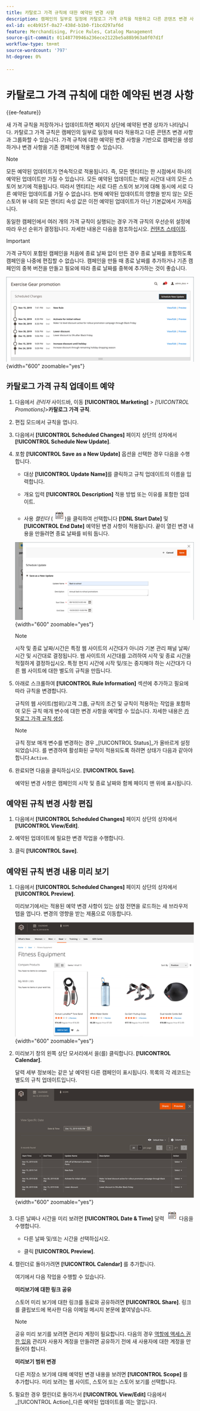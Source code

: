 ```yaml
---
title: 카탈로그 가격 규칙에 대한 예약된 변경 사항
description: 캠페인의 일부로 일정에 카탈로그 가격 규칙을 적용하고 다른 콘텐츠 변경 사항과 그룹화하는 방법을 알아봅니다.
exl-id: ec4b915f-0a27-438d-b1b0-f1bcd297af6d
feature: Merchandising, Price Rules, Catalog Management
source-git-commit: 01148770946a236ece2122be5a88b963a0f07d1f
workflow-type: tm+mt
source-wordcount: '797'
ht-degree: 0%

---
```


# 카탈로그 가격 규칙에 대한 예약된 변경 사항

{{ee-feature}}

새 가격 규칙을 저장하거나 업데이트하면 페이지 상단에 예약된 변경 상자가 나타납니다. 카탈로그 가격 규칙은 캠페인의 일부로 일정에 따라 적용하고 다른 콘텐츠 변경 사항과 그룹화할 수 있습니다. 가격 규칙에 대한 예약된 변경 사항을 기반으로 캠페인을 생성하거나 변경 사항을 기존 캠페인에 적용할 수 있습니다.

>[!NOTE]
>
>모든 예약된 업데이트가 연속적으로 적용됩니다. 즉, 모든 엔티티는 한 시점에서 하나의 예약된 업데이트만 가질 수 있습니다. 모든 예약된 업데이트는 해당 시간대 내의 모든 스토어 보기에 적용됩니다. 따라서 엔티티는 서로 다른 스토어 보기에 대해 동시에 서로 다른 예약된 업데이트를 가질 수 없습니다. 현재 예약된 업데이트의 영향을 받지 않는 모든 스토어 뷰 내의 모든 엔티티 속성 값은 이전 예약된 업데이트가 아닌 기본값에서 가져옵니다.

동일한 캠페인에서 여러 개의 가격 규칙이 실행되는 경우 가격 규칙의 우선순위 설정에 따라 우선 순위가 결정됩니다. 자세한 내용은 다음을 참조하십시오. [컨텐츠 스테이징](../content-design/content-staging.md).

>[!IMPORTANT]
>
>가격 규칙이 포함된 캠페인을 처음에 종료 날짜 없이 만든 경우 종료 날짜를 포함하도록 캠페인을 나중에 편집할 수 없습니다. 캠페인을 만들 때 종료 날짜를 추가하거나 기존 캠페인의 중복 버전을 만들고 필요에 따라 종료 날짜를 중복에 추가하는 것이 좋습니다.

![카탈로그 가격 규칙 - 예약된 변경 사항](./assets/price-rule-catalog-scheduled.png){width="600" zoomable="yes"}

## 카탈로그 가격 규칙 업데이트 예약

1. 다음에서 _관리자_ 사이드바, 이동 **[!UICONTROL Marketing]** > _[!UICONTROL Promotions]_>**카탈로그 가격 규칙**.

1. 편집 모드에서 규칙을 엽니다.

1. 다음에서 **[!UICONTROL Scheduled Changes]** 페이지 상단의 상자에서 **[!UICONTROL Schedule New Update]**.

1. 포함 **[!UICONTROL Save as a New Update]** 옵션을 선택한 경우 다음을 수행합니다.

   - 대상 **[!UICONTROL Update Name]**&#x200B;를 클릭하고 규칙 업데이트의 이름을 입력합니다.

   - 개요 입력 **[!UICONTROL Description]** 적용 방법 또는 이유를 포함한 업데이트.

   - 사용 _캘린더_ (![달력 아이콘](../assets/icon-calendar.png))을 클릭하여 선택합니다 **[!DNL Start Date]** 및 **[!UICONTROL End Date]** 예약된 변경 사항이 적용됩니다. 끝이 열린 변경 내용을 만들려면 종료 날짜를 비워 둡니다.

   ![카탈로그 가격 규칙 - 새로운 예약된 변경 사항](./assets/price-rule-catalog-schedule-update.png){width="600" zoomable="yes"}

   >[!NOTE]
   >
   >시작 및 종료 날짜/시간은 특정 웹 사이트의 시간대가 아니라 기본 관리 패널 날짜/시간 및 시간대로 결정됩니다. 웹 사이트의 시간대를 고려하여 시작 및 종료 시간을 적절하게 결정하십시오. 특정 현지 시간에 시작 및/또는 중지해야 하는 시간대가 다른 웹 사이트에 대한 별도의 규칙을 만듭니다.

1. 아래로 스크롤하여 **[!UICONTROL Rule Information]** 섹션에 추가하고 필요에 따라 규칙을 변경합니다.

   규칙의 웹 사이트(범위)/고객 그룹, 규칙의 조건 및 규칙이 적용하는 작업을 포함하여 모든 규칙 매개 변수에 대한 변경 사항을 예약할 수 있습니다. 자세한 내용은 [카탈로그 가격 규칙 생성](price-rules-catalog-create.md).

   >[!NOTE]
   >
   >규칙 정보 매개 변수를 변경하는 경우 _[!UICONTROL Status]_가 올바르게 설정되었습니다. 를 변경하여 활성화된 규칙이 적용되도록 하려면 상태가 다음과 같아야 합니다.`Active`.

1. 완료되면 다음을 클릭하십시오. **[!UICONTROL Save]**.

   예약된 변경 사항은 캠페인의 시작 및 종료 날짜와 함께 페이지 맨 위에 표시됩니다.

## 예약된 규칙 변경 사항 편집

1. 다음에서 **[!UICONTROL Scheduled Changes]** 페이지 상단의 상자에서 **[!UICONTROL View/Edit]**.

1. 예약된 업데이트에 필요한 변경 작업을 수행합니다.

1. 클릭 **[!UICONTROL Save]**.

## 예약된 규칙 변경 내용 미리 보기

1. 다음에서 **[!UICONTROL Scheduled Changes]** 페이지 상단의 상자에서 **[!UICONTROL Preview]**.

   미리보기에서는 적용된 예약 변경 사항이 있는 상점 전면을 로드하는 새 브라우저 탭을 엽니다. 변경의 영향을 받는 제품으로 이동합니다.

   ![예약된 변경 내용 미리 보기](./assets/price-rule-catalog-scheduled-update-preview.png){width="600" zoomable="yes"}

1. 미리보기 창의 왼쪽 상단 모서리에서 을(를) 클릭합니다. **[!UICONTROL Calendar]**.

   달력 세부 정보에는 같은 날 예약된 다른 캠페인이 표시됩니다. 목록의 각 레코드는 별도의 규칙 업데이트입니다.

   ![특정 날짜에 대해 예약된 업데이트 목록](./assets/price-rule-catalog-scheduled-preview-calendar.png){width="600" zoomable="yes"}

1. 다른 날짜나 시간을 미리 보려면 **[!UICONTROL Date & Time]** 달력 ![달력 아이콘](../assets/icon-calendar.png) 다음을 수행합니다.

   - 다른 날짜 및/또는 시간을 선택하십시오.

   - 클릭 **[!UICONTROL Preview]**.

1. 캘린더로 돌아가려면 **[!UICONTROL Calendar]** 를 추가합니다.

   여기에서 다음 작업을 수행할 수 있습니다.

   **미리보기에 대한 링크 공유**

   스토어 미리 보기에 대한 링크를 동료와 공유하려면 **[!UICONTROL Share]**. 링크를 클립보드에 복사한 다음 이메일 메시지 본문에 붙여넣습니다.

   >[!NOTE]
   >
   >공유 미리 보기를 보려면 관리자 계정이 필요합니다. 다음의 경우 [역할에 액세스 권한 있음](../systems/permissions-user-roles.md) 관리자 사용자 계정을 만들려면 공유하기 전에 새 사용자에 대한 계정을 만들어야 합니다.

   **미리보기 범위 변경**

   다른 저장소 보기에 대해 예약된 변경 내용을 보려면 **[!UICONTROL Scope]** 를 추가합니다. 미리 보려는 웹 사이트, 스토어 또는 스토어 보기를 선택합니다.

1. 필요한 경우 캘린더로 돌아가서 **[!UICONTROL View/Edit]** 다음에서 _[!UICONTROL Action]_다른 예약된 업데이트를 여는 열입니다.
